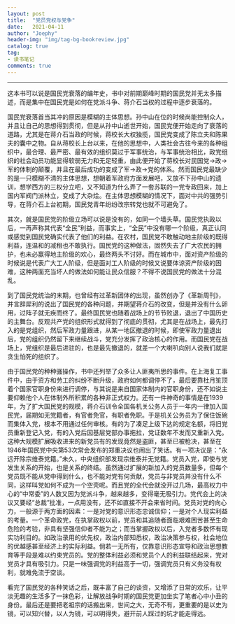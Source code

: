 ```yaml
---
layout: post
title:  "党员党权与党争"
date:   2021-04-11
author: "Joephy"
header-img: "img/tag-bg-bookreview.jpg"
catalog: true
tag:
- 读书笔记 
comments: true
---
```


-----------

这本书可以说是国民党衰落的编年史，书中对前期巅峰时期的国民党并无太多描述，而是集中在国民党是如何在党派斗争、蒋介石当权的过程中逐步衰落的。


国民党衰落首当其冲的原因是模糊的主体思想。孙中山在位的时候尚能控制众人，并且让自己的思想得到贯彻，但是从孙中山逝世开始，国民党便开始走向了衰落的道路，尤其是在蒋介石当政的时候，蒋校长大权独揽，国民党变成了陈立夫和陈果夫的囊中之物。自从蒋校长上台以来，在他的思想中，人类社会古往今来的各种组织中，最合理、最严密、最有效的组织莫过于军事统治，与军事统治相比，政党组织的社会动员功能显得软弱无力和无足轻重，由此便开始了蒋校长对民国党->政->军的体制的颠覆，并且在最后成功的变成了军->政->党的体系。然而国民党最缺少的是一只模糊不清的主体思想，想朝着军政府方面发展吧，又放不下孙中山的遗训，想学西方的三权分立吧，又不知道为什么弄了一套苏联的一党专政回来，加上国内军阀门派林立，变成了大杂烩。在主体思想模糊的情况下，面对中共的强势引导，在蒋介石上台初期，国民党青年纷纷改宗转党也就不可避免了。


其次，就是国民党的阶级立场可以说是没有的，如同一个墙头草。国民党执政以后，一再声称其代表“全民”利益，而事实上，“全民”中没有哪一个阶级，真正认同或感觉到国民党确实代表了他们的利益。在农村，国民党不敢触动地主阶级的既得利益，连温和的减租也不敢执行。国民党的这种做法，固然失去了广大农民的拥护，也未必赢得地主阶级的欢心，最终两头不讨好。而在城市中，面对资产阶级的时候说是代表广大工人阶级，但是面对工人阶级的时候又说要体谅资产阶级的困难，这种两面充当坏人的做法如何能让民众信服？不得不说国民党的做法十分混乱。


到了国民党统治的末期，也曾经有过革新团体的出现，虽然创办了《革新周刊》，并言辞犀利的说出了国民党的各种问题，并期望蒋介石的改变，但是并没有什么卵用，过阵子就无疾而终了。最终国民党也随着战场上的节节败退，退出了中国历史的主舞台。反观共产党的组织形式就得到了彻底的贯彻，尤其是在战场上，最先打入的是党组织，然后军政力量跟进，从某一地区撤退的时候，即使军政力量退出后，党的组织仍然留下来继续战斗，党充分发挥了政治核心的作用。而国民党在战场上，党组织是最后进驻的，也是最先撤退的，就差一个大喇叭向别人说我们就是贪生怕死的组织了。


由于国民党的种种骚操作，书中还列举了众多让人匪夷所思的事件。在上海复工事件中，由于资方和劳工的纠纷不断升级，政府如何都调停不了，最后要靠杜月笙顶着个国家官职身份来进行调停，与其说是来自国家体制内的官职身份，还不如说主要仰赖他个人在体制外所积累的各种非正式权力。还有一件神奇的事情是在1939年，为了扩大国民党的规模，蒋介石训令全国各机关公务人员于一年内一律加入国民党，届期如无党籍者，有官者免官，有职者免职。于是机关公务员为了保住饭碗而集体入党，根本不用通过任何审核。有的为了凑足上级下达的规定名额，将旧党员重新登记入党，有的入党后因基层党部办事拖拉，党证数年不发而又重新入党。这种大规模扩展吸收进来的新党员有的发现竟然是盗匪，甚至已被枪决，甚至在1946年国民党中央第53次常会发布的郑重决议也闹出了笑话。有一项决议是：“永远开除宗维泰党籍。”未久，中央组织部发现宗维泰并无党籍。党员入党，即使与党发生关系的开始，也是关系的终结。虽然通过扩展的新加入的党员数量多，但每个党员既不能从党中得到什么，也不能对党有何贡献，党员与非党员并没有什么不同，这样叫党如何不成为一个空壳呢。而且党的全代会就没开过几场，最高权力中心的“中常委”的人数又因为党派斗争，越来越多，变得毫无吸引力。党代会上的决议又要经“总裁”批准，一点用没有，还不如直接不开会来省时间。党员对党的向心力，一般源于两方面的因素：一是对党的意识形态忠诚信仰；一是对个人现实利益的考量。一个革命政党，在执掌政权以前，党员和其追随者面临艰难困苦甚至生命危险的考验，非具有坚强信仰者不能为之；而当掌握政权以后，入党者多数怀有现实功利目的。如政治录用的优先权，政治内部知悉权，政治决策参与权，社会地位的优越感甚至经济上的实际利益。倘若一无所有，仅靠意识形态宣导和政治思想教育等手段是难以约束党员的。党的整体利益必须和党员个人的利益联结起来，党对党员才具有吸引力。只是一味强调党的利益高于一切，强调党员只有义务没有权利，就难免流于空谈。


看完了国民党的各种笑话之后，既丰富了自己的谈资，又增添了日常的欢乐，让平淡无趣的生活多了一抹色彩，让解放战争时期的国民党更加坐实了笔者心中小丑的身份。最后还是要把老祖宗的话搬出来，世间之大，无奇不有，更重要的是以史为镜，可以知兴替，以人为镜，可以明得失，避开前人踩过的坑才能走得远。